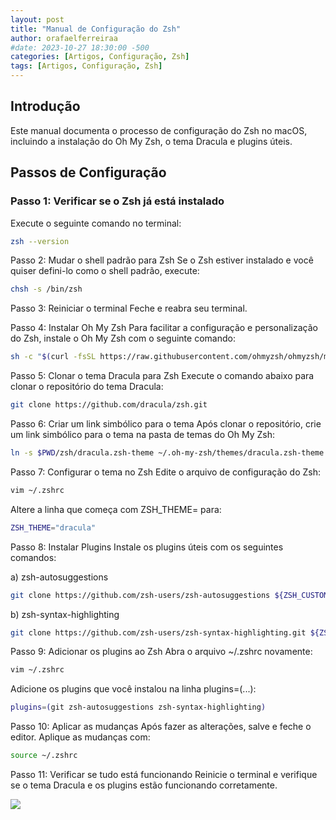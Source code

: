 ```yaml
---
layout: post
title: "Manual de Configuração do Zsh"
author: orafaelferreiraa
#date: 2023-10-27 18:30:00 -500
categories: [Artigos, Configuração, Zsh]
tags: [Artigos, Configuração, Zsh]
---
```

## Introdução

Este manual documenta o processo de configuração do Zsh no macOS, incluindo a instalação do Oh My Zsh, o tema Dracula e plugins úteis.

## Passos de Configuração

### Passo 1: Verificar se o Zsh já está instalado

Execute o seguinte comando no terminal:

``````bash
zsh --version
``````

Passo 2: Mudar o shell padrão para Zsh
Se o Zsh estiver instalado e você quiser defini-lo como o shell padrão, execute:

```bash
chsh -s /bin/zsh
``````

Passo 3: Reiniciar o terminal
Feche e reabra seu terminal.

Passo 4: Instalar Oh My Zsh
Para facilitar a configuração e personalização do Zsh, instale o Oh My Zsh com o seguinte comando:

```bash
sh -c "$(curl -fsSL https://raw.githubusercontent.com/ohmyzsh/ohmyzsh/master/tools/install.sh)"
``````

Passo 5: Clonar o tema Dracula para Zsh
Execute o comando abaixo para clonar o repositório do tema Dracula:

```bash
git clone https://github.com/dracula/zsh.git
``````

Passo 6: Criar um link simbólico para o tema
Após clonar o repositório, crie um link simbólico para o tema na pasta de temas do Oh My Zsh:

```bash
ln -s $PWD/zsh/dracula.zsh-theme ~/.oh-my-zsh/themes/dracula.zsh-theme
``````

Passo 7: Configurar o tema no Zsh
Edite o arquivo de configuração do Zsh:

```bash
vim ~/.zshrc
``````

Altere a linha que começa com ZSH_THEME= para:

```bash
ZSH_THEME="dracula"
``````

Passo 8: Instalar Plugins
Instale os plugins úteis com os seguintes comandos:

a) zsh-autosuggestions

```bash
git clone https://github.com/zsh-users/zsh-autosuggestions ${ZSH_CUSTOM:-~/.oh-my-zsh/custom}/plugins/zsh-autosuggestions
``````

b) zsh-syntax-highlighting
```bash
git clone https://github.com/zsh-users/zsh-syntax-highlighting.git ${ZSH_CUSTOM:-~/.oh-my-zsh/custom}/plugins/zsh-syntax-highlighting
``````

Passo 9: Adicionar os plugins ao Zsh
Abra o arquivo ~/.zshrc novamente:

```bash
vim ~/.zshrc
``````

Adicione os plugins que você instalou na linha plugins=(...):

```bash
plugins=(git zsh-autosuggestions zsh-syntax-highlighting)
``````

Passo 10: Aplicar as mudanças
Após fazer as alterações, salve e feche o editor. Aplique as mudanças com:

```bash
source ~/.zshrc
``````

Passo 11: Verificar se tudo está funcionando
Reinicie o terminal e verifique se o tema Dracula e os plugins estão funcionando corretamente.

![](https://stoblobcertificados011.blob.core.windows.net/imagens-blog/posts/Logo2.png)


